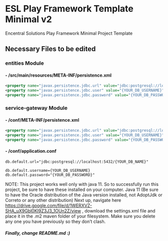 # ESL Play Framework Template Minimal v2

Encentral Solutions Play Framework Minimal Project Template

## Necessary Files to be edited

### entities Module

#### - /src/main/resources/META-INF/persistence.xml
```xml
<property name="javax.persistence.jdbc.url" value="jdbc:postgresql://localhost:5432/{YOUR_DB_NAME}"/>
<property name="javax.persistence.jdbc.user" value="{YOUR_DB_USERNAME}"/>
<property name="javax.persistence.jdbc.password" value="{YOUR_DB_PASSWORD}"/>
```

### service-gateway Module

#### - /conf/META-INF/persistence.xml
```xml
<property name="javax.persistence.jdbc.url" value="jdbc:postgresql://localhost:5432/{YOUR_DB_NAME}"/>
<property name="javax.persistence.jdbc.user" value="{YOUR_DB_USERNAME}"/>
<property name="javax.persistence.jdbc.password" value="{YOUR_DB_PASSWORD}"/>
```

#### - /conf/application.conf
```
db.default.url="jdbc:postgresql://localhost:5432/{YOUR_DB_NAME}"

db.default.username={YOUR_DB_USERNAME}
db.default.password="{YOUR_DB_PASSWORD}"
```

NOTE: This project works well only with java 11. So to successfully run this project, be sure to have these installed on your computer.
Java 11 (Be sure to have the Oracle distribution of the Java version installed, not AdoptJdk or Correto or any other distribution)
Next up, navigate here https://drive.google.com/file/d/1WERXVZ-SHA_uX9Gbl0KI9Z3J3_1OUn2Z/view , download the settings.xml file and place it in the .m2 maven folder of your filesystem. Make sure you delete any one you have previously so they don’t clash.

##### Finally, change README.md :)
